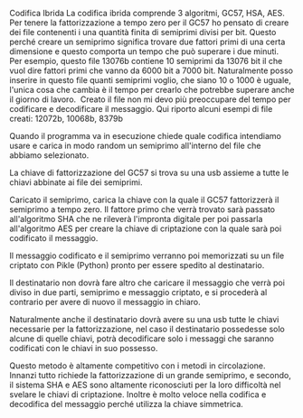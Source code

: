 Codifica Ibrida
La codifica ibrida comprende 3 algoritmi, GC57, HSA, AES.
Per tenere la fattorizzazione a tempo zero per il GC57 ho pensato di creare dei file contenenti i una quantità finita di semiprimi divisi per bit. Questo perché creare un semiprimo significa trovare due fattori primi di una certa dimensione e questo comporta un tempo che può superare i due minuti. 
Per esempio, questo file 13076b contiene 10 semiprimi da 13076 bit il che vuol dire fattori primi che vanno da 6000 bit a 7000 bit. Naturalmente posso inserire in questo file quanti semiprimi voglio, che siano 10 o 1000 è uguale, l'unica cosa che cambia è il tempo per crearlo che potrebbe superare anche il giorno di lavoro. 
Creato il file non mi devo più preoccupare del tempo per codificare e decodificare il messaggio.
Qui riporto alcuni esempi di file creati: 12072b, 10068b, 8379b

Quando il programma va in esecuzione chiede quale codifica intendiamo usare e carica in modo random un semiprimo all'interno del file che abbiamo selezionato. 

La chiave di fattorizzazione del GC57 si trova su una usb assieme a tutte le chiavi abbinate ai file dei semiprimi.

Caricato il semiprimo, carica la chiave con la quale il GC57 fattorizzerà il semiprimo a tempo zero. Il fattore primo che verrà trovato sarà passato all'algoritmo SHA che ne rileverà l'impronta digitale per poi passarla all'algoritmo AES per creare la chiave di criptazione con la quale sarà poi codificato il messaggio.

Il messaggio codificato e il semiprimo verranno poi memorizzati su un file criptato con Pikle (Python) pronto per essere spedito al destinatario.

Il destinatario non dovrà fare altro che caricare il messaggio che verrà poi diviso in due parti, semiprimo e messaggio criptato, e si procederà al contrario per avere di nuovo il messaggio in chiaro.

Naturalmente anche il destinatario dovrà avere su una usb tutte le chiavi necessarie per la fattorizzazione, nel caso il destinatario possedesse solo alcune di quelle chiavi, potrà decodificare solo i messaggi che saranno codificati con le chiavi in suo possesso.

Questo metodo è altamente competitivo con i metodi in circolazione. 
Innanzi tutto richiede la fattorizzazione di un grande semiprimo, e secondo, il sistema SHA e AES sono altamente riconosciuti per la loro difficoltà nel svelare le chiavi di criptazione. Inoltre è molto veloce nella codifica e decodifica del messaggio perché utilizza la chiave simmetrica.
